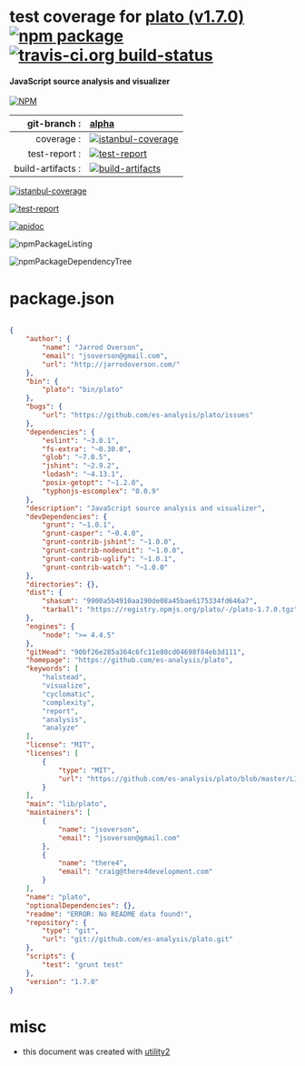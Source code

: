 # test coverage for  [plato (v1.7.0)](https://github.com/es-analysis/plato)  [![npm package](https://img.shields.io/npm/v/npmtest-plato.svg?style=flat-square)](https://www.npmjs.org/package/npmtest-plato) [![travis-ci.org build-status](https://api.travis-ci.org/npmtest/node-npmtest-plato.svg)](https://travis-ci.org/npmtest/node-npmtest-plato)
#### JavaScript source analysis and visualizer

[![NPM](https://nodei.co/npm/plato.png?downloads=true)](https://www.npmjs.com/package/plato)

| git-branch : | [alpha](https://github.com/npmtest/node-npmtest-plato/tree/alpha)|
|--:|:--|
| coverage : | [![istanbul-coverage](https://npmtest.github.io/node-npmtest-plato/build/coverage.badge.svg)](https://npmtest.github.io/node-npmtest-plato/build/coverage.html/index.html)|
| test-report : | [![test-report](https://npmtest.github.io/node-npmtest-plato/build/test-report.badge.svg)](https://npmtest.github.io/node-npmtest-plato/build/test-report.html)|
| build-artifacts : | [![build-artifacts](https://npmtest.github.io/node-npmtest-plato/glyphicons_144_folder_open.png)](https://github.com/npmtest/node-npmtest-plato/tree/gh-pages/build)|

[![istanbul-coverage](https://npmtest.github.io/node-npmtest-plato/build/screenCapture.buildCustomOrg.browser.coverage.html.png)](https://npmtest.github.io/node-npmtest-plato/build/coverage.html/index.html)

[![test-report](https://npmtest.github.io/node-npmtest-plato/build/screenCapture.buildCustomOrg.browser.%252Fhome%252Ftravis%252Fbuild%252Fnpmtest%252Fnode-npmtest-plato%252Ftmp%252Fbuild%252Ftest-report.html.png)](https://npmtest.github.io/node-npmtest-plato/build/test-report.html)

[![apidoc](https://npmdoc.github.io/node-npmdoc-plato/build/screenCapture.buildApidoc.browser.%252Fhome%252Ftravis%252Fbuild%252Fnpmdoc%252Fnode-npmdoc-plato%252Ftmp%252Fbuild%252Fapidoc.html.png)](https://npmdoc.github.io/node-npmdoc-plato/build/apidoc.html)

![npmPackageListing](https://npmtest.github.io/node-npmtest-plato/build/screenCapture.npmPackageListing.svg)

![npmPackageDependencyTree](https://npmtest.github.io/node-npmtest-plato/build/screenCapture.npmPackageDependencyTree.svg)



# package.json

```json

{
    "author": {
        "name": "Jarrod Overson",
        "email": "jsoverson@gmail.com",
        "url": "http://jarrodoverson.com/"
    },
    "bin": {
        "plato": "bin/plato"
    },
    "bugs": {
        "url": "https://github.com/es-analysis/plato/issues"
    },
    "dependencies": {
        "eslint": "~3.0.1",
        "fs-extra": "~0.30.0",
        "glob": "~7.0.5",
        "jshint": "~2.9.2",
        "lodash": "~4.13.1",
        "posix-getopt": "~1.2.0",
        "typhonjs-escomplex": "0.0.9"
    },
    "description": "JavaScript source analysis and visualizer",
    "devDependencies": {
        "grunt": "~1.0.1",
        "grunt-casper": "~0.4.0",
        "grunt-contrib-jshint": "~1.0.0",
        "grunt-contrib-nodeunit": "~1.0.0",
        "grunt-contrib-uglify": "~1.0.1",
        "grunt-contrib-watch": "~1.0.0"
    },
    "directories": {},
    "dist": {
        "shasum": "9900a5b4910aa190de08a45bae6175334fd646a7",
        "tarball": "https://registry.npmjs.org/plato/-/plato-1.7.0.tgz"
    },
    "engines": {
        "node": ">= 4.4.5"
    },
    "gitHead": "90bf26e285a364c6fc11e80cd04698f84eb3d111",
    "homepage": "https://github.com/es-analysis/plato",
    "keywords": [
        "halstead",
        "visualize",
        "cyclomatic",
        "complexity",
        "report",
        "analysis",
        "analyze"
    ],
    "license": "MIT",
    "licenses": [
        {
            "type": "MIT",
            "url": "https://github.com/es-analysis/plato/blob/master/LICENSE-MIT"
        }
    ],
    "main": "lib/plato",
    "maintainers": [
        {
            "name": "jsoverson",
            "email": "jsoverson@gmail.com"
        },
        {
            "name": "there4",
            "email": "craig@there4development.com"
        }
    ],
    "name": "plato",
    "optionalDependencies": {},
    "readme": "ERROR: No README data found!",
    "repository": {
        "type": "git",
        "url": "git://github.com/es-analysis/plato.git"
    },
    "scripts": {
        "test": "grunt test"
    },
    "version": "1.7.0"
}
```



# misc
- this document was created with [utility2](https://github.com/kaizhu256/node-utility2)

